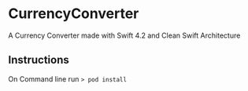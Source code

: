 # CurrencyConverter
A Currency Converter made with Swift 4.2 and Clean Swift Architecture

## Instructions
On Command line run `> pod install`
